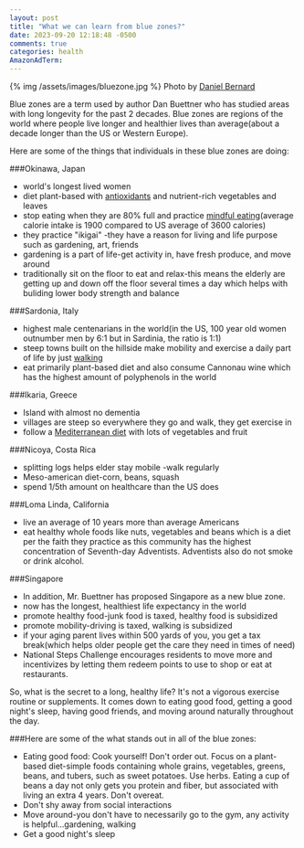 ```yaml
---
layout: post
title: "What we can learn from blue zones?"
date: 2023-09-20 12:18:48 -0500
comments: true
categories: health
AmazonAdTerm:
---
```

{% img /assets/images/bluezone.jpg %}
Photo by <a href="https://unsplash.com/@nardly?utm_source=unsplash&utm_medium=referral&utm_content=creditCopyText">Daniel Bernard</a>

Blue zones are a term used by author Dan Buettner who has studied areas with long longevity for the past 2 decades. Blue zones are regions of the world where people live longer and healthier lives than average(about a decade longer than the US or Western Europe).

Here are some of the things that individuals in these blue zones are doing:

###Okinawa, Japan
- world's longest lived women
- diet plant-based with [antioxidants](https://geridoc.net/blog/2022/12/01/antioxidants-and-oxidative-stress/) and nutrient-rich vegetables and leaves
- stop eating when they are 80% full and practice [mindful eating](https://geridoc.net/blog/2023/03/13/practice-intentional-eating/)(average calorie intake is 1900 compared to US average of 3600 calories)
- they practice "ikigai" -they have a reason for living and life purpose such as gardening, art, friends
- gardening is a part of life-get activity in, have fresh produce, and move around
- traditionally sit on the floor to eat and relax-this means the elderly are getting up and down off the floor several times a day which helps with buliding lower body strength and balance

###Sardonia, Italy
- highest male centenarians in the world(in the US, 100 year old women outnumber men by 6:1 but in Sardinia, the ratio is 1:1)
- steep towns built on the hillside make mobility and exercise a daily part of life by just [walking](https://geridoc.net/blog/2021/07/30/what-can-walking-30-minutes-a-day-do/)
- eat primarily plant-based diet and also consume  Cannonau wine which has the highest amount of polyphenols in the world

###Ikaria, Greece
- Island with almost no dementia
- villages are steep so everywhere they go and walk, they get exercise in
- follow a [Mediterranean diet](https://geridoc.net/blog/2023/06/18/mediterranean-diet-explained/) with lots of vegetables and fruit

###Nicoya, Costa Rica
- splitting logs helps elder stay mobile
-walk regularly
- Meso-american diet-corn, beans, squash
- spend 1/5th amount on healthcare than the US does

###Loma Linda, California
- live an average of 10 years more than average Americans
- eat healthy whole foods like nuts, vegetables and beans which is a diet per the faith they practice as this community has the highest concentration of Seventh-day Adventists. Adventists also do not smoke or drink alcohol.

###Singapore
- In addition, Mr. Buettner has proposed Singapore as a new blue zone.
- now has the longest, healthiest life expectancy in the world
- promote healthy food-junk food is taxed, healthy food is subsidized
- promote mobility-driving is taxed, walking is subsidized
- if your aging parent lives within 500 yards of you, you get a tax break(which helps older people get the care they need in times of need)
- National Steps Challenge encourages residents to move more and incentivizes by letting them redeem points to use to shop or eat at restaurants.  

So, what is the secret to a long, healthy life? It's not a vigorous exercise routine or supplements.
It comes down to eating good food, getting a good night's sleep, having good friends, and moving around naturally throughout the day.

###Here are some of the what stands out in all of the blue zones:
- Eating good food: Cook yourself! Don't order out. Focus on a plant-based diet-simple foods containing whole grains, vegetables, greens, beans, and tubers, such as sweet potatoes. Use herbs. Eating a cup of beans a day not only gets you protein and fiber, but associated with living an extra 4 years. Don't overeat.
- Don't shy away from social interactions
- Move around-you don't have to necessarily go to the gym, any activity is helpful...gardening, walking
- Get a good night's sleep
